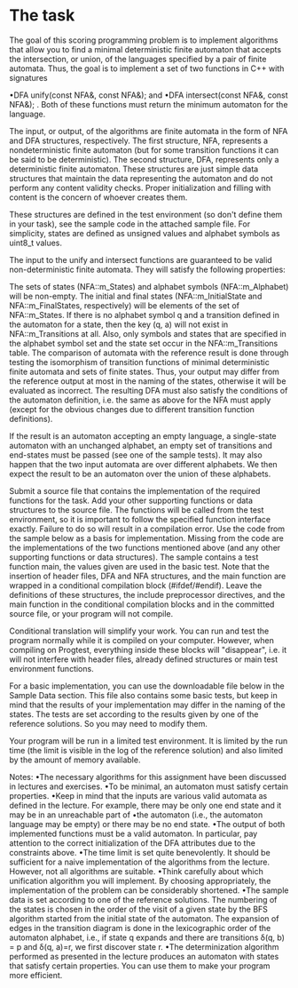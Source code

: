 # The task
The goal of this scoring programming problem is to implement algorithms that allow you to find a minimal deterministic finite automaton that accepts the intersection, or union, of the languages specified by a pair of finite automata. Thus, the goal is to implement a set of two functions in C++ with signatures

  •DFA unify(const NFA&, const NFA&); and
  •DFA intersect(const NFA&, const NFA&); .
Both of these functions must return the minimum automaton for the language.

The input, or output, of the algorithms are finite automata in the form of NFA and DFA structures, respectively. The first structure, NFA, represents a nondeterministic finite automaton (but for some transition functions it can be said to be deterministic). The second structure, DFA, represents only a deterministic finite automaton. These structures are just simple data structures that maintain the data representing the automaton and do not perform any content validity checks. Proper initialization and filling with content is the concern of whoever creates them.

These structures are defined in the test environment (so don't define them in your task), see the sample code in the attached sample file. For simplicity, states are defined as unsigned values and alphabet symbols as uint8_t values.

The input to the unify and intersect functions are guaranteed to be valid non-deterministic finite automata. They will satisfy the following properties:

The sets of states (NFA::m_States) and alphabet symbols (NFA::m_Alphabet) will be non-empty.
The initial and final states (NFA::m_InitialState and NFA::m_FinalStates, respectively) will be elements of the set of NFA::m_States.
If there is no alphabet symbol q and a transition defined in the automaton for a state, then the key (q, a) will not exist in NFA::m_Transitions at all.
Also, only symbols and states that are specified in the alphabet symbol set and the state set occur in the NFA::m_Transitions table.
The comparison of automata with the reference result is done through testing the isomorphism of transition functions of minimal deterministic finite automata and sets of finite states. Thus, your output may differ from the reference output at most in the naming of the states, otherwise it will be evaluated as incorrect. The resulting DFA must also satisfy the conditions of the automaton definition, i.e. the same as above for the NFA must apply (except for the obvious changes due to different transition function definitions).

If the result is an automaton accepting an empty language, a single-state automaton with an unchanged alphabet, an empty set of transitions and end-states must be passed (see one of the sample tests). It may also happen that the two input automata are over different alphabets. We then expect the result to be an automaton over the union of these alphabets.

Submit a source file that contains the implementation of the required functions for the task. Add your other supporting functions or data structures to the source file. The functions will be called from the test environment, so it is important to follow the specified function interface exactly. Failure to do so will result in a compilation error. Use the code from the sample below as a basis for implementation. Missing from the code are the implementations of the two functions mentioned above (and any other supporting functions or data structures). The sample contains a test function main, the values given are used in the basic test. Note that the insertion of header files, DFA and NFA structures, and the main function are wrapped in a conditional compilation block (#ifdef/#endif). Leave the definitions of these structures, the include preprocessor directives, and the main function in the conditional compilation blocks and in the committed source file, or your program will not compile.

Conditional translation will simplify your work. You can run and test the program normally while it is compiled on your computer. However, when compiling on Progtest, everything inside these blocks will "disappear", i.e. it will not interfere with header files, already defined structures or main test environment functions.

For a basic implementation, you can use the downloadable file below in the Sample Data section. This file also contains some basic tests, but keep in mind that the results of your implementation may differ in the naming of the states. The tests are set according to the results given by one of the reference solutions. So you may need to modify them.

Your program will be run in a limited test environment. It is limited by the run time (the limit is visible in the log of the reference solution) and also limited by the amount of memory available.

Notes:
  •The necessary algorithms for this assignment have been discussed in lectures and exercises.
  •To be minimal, an automaton must satisfy certain properties.
  •Keep in mind that the inputs are various valid automata as defined in the lecture. For example, there may be only one end state and it may be in an unreachable part of •the automaton (i.e., the automaton language may be empty) or there may be no end state.
  •The output of both implemented functions must be a valid automaton. In particular, pay attention to the correct initialization of the DFA attributes due to the constraints above.
  •The time limit is set quite benevolently. It should be sufficient for a naive implementation of the algorithms from the lecture. However, not all algorithms are suitable.
  •Think carefully about which unification algorithm you will implement. By choosing appropriately, the implementation of the problem can be considerably shortened.
  •The sample data is set according to one of the reference solutions. The numbering of the states is chosen in the order of the visit of a given state by the BFS algorithm
  started from the initial state of the automaton. The expansion of edges in the transition diagram is done in the lexicographic order of the automaton alphabet, i.e., if state q expands and there are transitions δ(q, b) = p and δ(q, a)=r, we first discover state r.
  •The determinization algorithm performed as presented in the lecture produces an automaton with states that satisfy certain properties. You can use them to make your program more efficient.